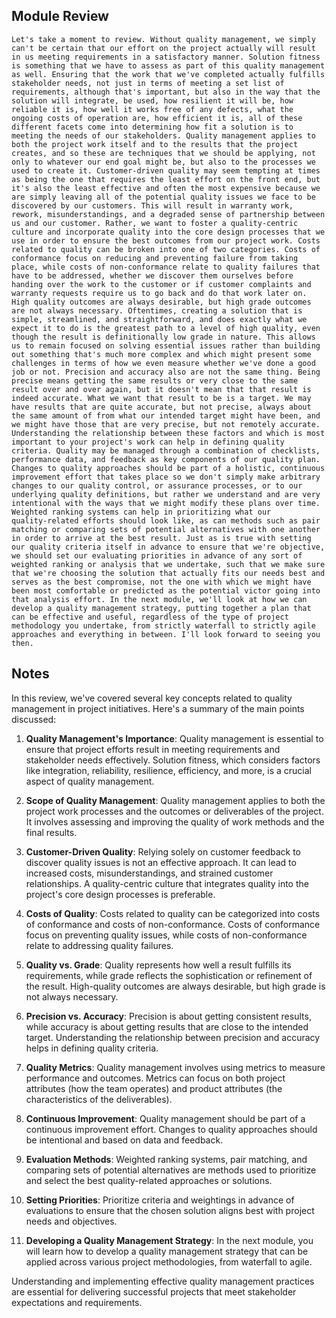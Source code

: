 ## Module Review
```
Let's take a moment to review. Without quality management, we simply can't be certain that our effort on the project actually will result in us meeting requirements in a satisfactory manner. Solution fitness is something that we have to assess as part of this quality management as well. Ensuring that the work that we've completed actually fulfills stakeholder needs, not just in terms of meeting a set list of requirements, although that's important, but also in the way that the solution will integrate, be used, how resilient it will be, how reliable it is, how well it works free of any defects, what the ongoing costs of operation are, how efficient it is, all of these different facets come into determining how fit a solution is to meeting the needs of our stakeholders. Quality management applies to both the project work itself and to the results that the project creates, and so these are techniques that we should be applying, not only to whatever our end goal might be, but also to the processes we used to create it. Customer‑driven quality may seem tempting at times as being the one that requires the least effort on the front end, but it's also the least effective and often the most expensive because we are simply leaving all of the potential quality issues we face to be discovered by our customers. This will result in warranty work, rework, misunderstandings, and a degraded sense of partnership between us and our customer. Rather, we want to foster a quality‑centric culture and incorporate quality into the core design processes that we use in order to ensure the best outcomes from our project work. Costs related to quality can be broken into one of two categories. Costs of conformance focus on reducing and preventing failure from taking place, while costs of non‑conformance relate to quality failures that have to be addressed, whether we discover them ourselves before handing over the work to the customer or if customer complaints and warranty requests require us to go back and do that work later on. High quality outcomes are always desirable, but high grade outcomes are not always necessary. Oftentimes, creating a solution that is simple, streamlined, and straightforward, and does exactly what we expect it to do is the greatest path to a level of high quality, even though the result is definitionally low grade in nature. This allows us to remain focused on solving essential issues rather than building out something that's much more complex and which might present some challenges in terms of how we even measure whether we've done a good job or not. Precision and accuracy also are not the same thing. Being precise means getting the same results or very close to the same result over and over again, but it doesn't mean that that result is indeed accurate. What we want that result to be is a target. We may have results that are quite accurate, but not precise, always about the same amount of from what our intended target might have been, and we might have those that are very precise, but not remotely accurate. Understanding the relationship between these factors and which is most important to your project's work can help in defining quality criteria. Quality may be managed through a combination of checklists, performance data, and feedback as key components of our quality plan. Changes to quality approaches should be part of a holistic, continuous improvement effort that takes place so we don't simply make arbitrary changes to our quality control, or assurance processes, or to our underlying quality definitions, but rather we understand and are very intentional with the ways that we might modify these plans over time. Weighted ranking systems can help in prioritizing what our quality‑related efforts should look like, as can methods such as pair matching or comparing sets of potential alternatives with one another in order to arrive at the best result. Just as is true with setting our quality criteria itself in advance to ensure that we're objective, we should set our evaluating priorities in advance of any sort of weighted ranking or analysis that we undertake, such that we make sure that we're choosing the solution that actually fits our needs best and serves as the best compromise, not the one with which we might have been most comfortable or predicted as the potential victor going into that analysis effort. In the next module, we'll look at how we can develop a quality management strategy, putting together a plan that can be effective and useful, regardless of the type of project methodology you undertake, from strictly waterfall to strictly agile approaches and everything in between. I'll look forward to seeing you then.
```

## Notes
In this review, we've covered several key concepts related to quality management in project initiatives. Here's a summary of the main points discussed:

1. **Quality Management's Importance**: Quality management is essential to ensure that project efforts result in meeting requirements and stakeholder needs effectively. Solution fitness, which considers factors like integration, reliability, resilience, efficiency, and more, is a crucial aspect of quality management.

2. **Scope of Quality Management**: Quality management applies to both the project work processes and the outcomes or deliverables of the project. It involves assessing and improving the quality of work methods and the final results.

3. **Customer-Driven Quality**: Relying solely on customer feedback to discover quality issues is not an effective approach. It can lead to increased costs, misunderstandings, and strained customer relationships. A quality-centric culture that integrates quality into the project's core design processes is preferable.

4. **Costs of Quality**: Costs related to quality can be categorized into costs of conformance and costs of non-conformance. Costs of conformance focus on preventing quality issues, while costs of non-conformance relate to addressing quality failures.

5. **Quality vs. Grade**: Quality represents how well a result fulfills its requirements, while grade reflects the sophistication or refinement of the result. High-quality outcomes are always desirable, but high grade is not always necessary.

6. **Precision vs. Accuracy**: Precision is about getting consistent results, while accuracy is about getting results that are close to the intended target. Understanding the relationship between precision and accuracy helps in defining quality criteria.

7. **Quality Metrics**: Quality management involves using metrics to measure performance and outcomes. Metrics can focus on both project attributes (how the team operates) and product attributes (the characteristics of the deliverables).

8. **Continuous Improvement**: Quality management should be part of a continuous improvement effort. Changes to quality approaches should be intentional and based on data and feedback.

9. **Evaluation Methods**: Weighted ranking systems, pair matching, and comparing sets of potential alternatives are methods used to prioritize and select the best quality-related approaches or solutions.

10. **Setting Priorities**: Prioritize criteria and weightings in advance of evaluations to ensure that the chosen solution aligns best with project needs and objectives.

11. **Developing a Quality Management Strategy**: In the next module, you will learn how to develop a quality management strategy that can be applied across various project methodologies, from waterfall to agile.

Understanding and implementing effective quality management practices are essential for delivering successful projects that meet stakeholder expectations and requirements.